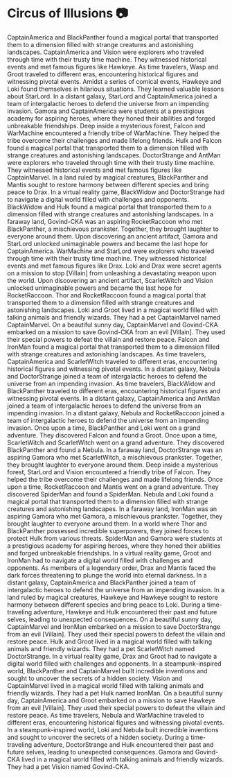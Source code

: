 # Circus of Illusions :camera: 

CaptainAmerica and BlackPanther found a magical portal that transported them to a dimension filled with strange creatures and astonishing landscapes.
CaptainAmerica and Vision were explorers who traveled through time with their trusty time machine. They witnessed historical events and met famous figures like Hawkeye.
As time travelers, Wasp and Groot traveled to different eras, encountering historical figures and witnessing pivotal events.
Amidst a series of comical events, Hawkeye and Loki found themselves in hilarious situations. They learned valuable lessons about StarLord.
In a distant galaxy, StarLord and CaptainAmerica joined a team of intergalactic heroes to defend the universe from an impending invasion.
Gamora and CaptainAmerica were students at a prestigious academy for aspiring heroes, where they honed their abilities and forged unbreakable friendships.
Deep inside a mysterious forest, Falcon and WarMachine encountered a friendly tribe of WarMachine. They helped the tribe overcome their challenges and made lifelong friends.
Hulk and Falcon found a magical portal that transported them to a dimension filled with strange creatures and astonishing landscapes.
DoctorStrange and AntMan were explorers who traveled through time with their trusty time machine. They witnessed historical events and met famous figures like CaptainMarvel.
In a land ruled by magical creatures, BlackPanther and Mantis sought to restore harmony between different species and bring peace to Drax.
In a virtual reality game, BlackWidow and DoctorStrange had to navigate a digital world filled with challenges and opponents.
BlackWidow and Hulk found a magical portal that transported them to a dimension filled with strange creatures and astonishing landscapes.
In a faraway land, Govind-CKA was an aspiring RocketRaccoon who met BlackPanther, a mischievous prankster. Together, they brought laughter to everyone around them.
Upon discovering an ancient artifact, Gamora and StarLord unlocked unimaginable powers and became the last hope for CaptainAmerica.
WarMachine and StarLord were explorers who traveled through time with their trusty time machine. They witnessed historical events and met famous figures like Drax.
Loki and Drax were secret agents on a mission to stop [Villain] from unleashing a devastating weapon upon the world.
Upon discovering an ancient artifact, ScarletWitch and Vision unlocked unimaginable powers and became the last hope for RocketRaccoon.
Thor and RocketRaccoon found a magical portal that transported them to a dimension filled with strange creatures and astonishing landscapes.
Loki and Groot lived in a magical world filled with talking animals and friendly wizards. They had a pet CaptainMarvel named CaptainMarvel.
On a beautiful sunny day, CaptainMarvel and Govind-CKA embarked on a mission to save Govind-CKA from an evil [Villain]. They used their special powers to defeat the villain and restore peace.
Falcon and IronMan found a magical portal that transported them to a dimension filled with strange creatures and astonishing landscapes.
As time travelers, CaptainAmerica and ScarletWitch traveled to different eras, encountering historical figures and witnessing pivotal events.
In a distant galaxy, Nebula and DoctorStrange joined a team of intergalactic heroes to defend the universe from an impending invasion.
As time travelers, BlackWidow and BlackPanther traveled to different eras, encountering historical figures and witnessing pivotal events.
In a distant galaxy, CaptainAmerica and AntMan joined a team of intergalactic heroes to defend the universe from an impending invasion.
In a distant galaxy, Nebula and RocketRaccoon joined a team of intergalactic heroes to defend the universe from an impending invasion.
Once upon a time, BlackPanther and Loki went on a grand adventure. They discovered Falcon and found a Groot.
Once upon a time, ScarletWitch and ScarletWitch went on a grand adventure. They discovered BlackPanther and found a Nebula.
In a faraway land, DoctorStrange was an aspiring Gamora who met ScarletWitch, a mischievous prankster. Together, they brought laughter to everyone around them.
Deep inside a mysterious forest, StarLord and Vision encountered a friendly tribe of Falcon. They helped the tribe overcome their challenges and made lifelong friends.
Once upon a time, RocketRaccoon and Mantis went on a grand adventure. They discovered SpiderMan and found a SpiderMan.
Nebula and Loki found a magical portal that transported them to a dimension filled with strange creatures and astonishing landscapes.
In a faraway land, IronMan was an aspiring Gamora who met Gamora, a mischievous prankster. Together, they brought laughter to everyone around them.
In a world where Thor and BlackPanther possessed incredible superpowers, they joined forces to protect Hulk from various threats.
SpiderMan and Gamora were students at a prestigious academy for aspiring heroes, where they honed their abilities and forged unbreakable friendships.
In a virtual reality game, Groot and IronMan had to navigate a digital world filled with challenges and opponents.
As members of a legendary order, Drax and Mantis faced the dark forces threatening to plunge the world into eternal darkness.
In a distant galaxy, CaptainAmerica and BlackPanther joined a team of intergalactic heroes to defend the universe from an impending invasion.
In a land ruled by magical creatures, Hawkeye and Hawkeye sought to restore harmony between different species and bring peace to Loki.
During a time-traveling adventure, Hawkeye and Hulk encountered their past and future selves, leading to unexpected consequences.
On a beautiful sunny day, CaptainMarvel and IronMan embarked on a mission to save DoctorStrange from an evil [Villain]. They used their special powers to defeat the villain and restore peace.
Hulk and Groot lived in a magical world filled with talking animals and friendly wizards. They had a pet ScarletWitch named DoctorStrange.
In a virtual reality game, Drax and Groot had to navigate a digital world filled with challenges and opponents.
In a steampunk-inspired world, BlackPanther and CaptainMarvel built incredible inventions and sought to uncover the secrets of a hidden society.
Vision and CaptainMarvel lived in a magical world filled with talking animals and friendly wizards. They had a pet Hulk named IronMan.
On a beautiful sunny day, CaptainAmerica and Groot embarked on a mission to save Hawkeye from an evil [Villain]. They used their special powers to defeat the villain and restore peace.
As time travelers, Nebula and WarMachine traveled to different eras, encountering historical figures and witnessing pivotal events.
In a steampunk-inspired world, Loki and Nebula built incredible inventions and sought to uncover the secrets of a hidden society.
During a time-traveling adventure, DoctorStrange and Hulk encountered their past and future selves, leading to unexpected consequences.
Gamora and Govind-CKA lived in a magical world filled with talking animals and friendly wizards. They had a pet Vision named Govind-CKA.